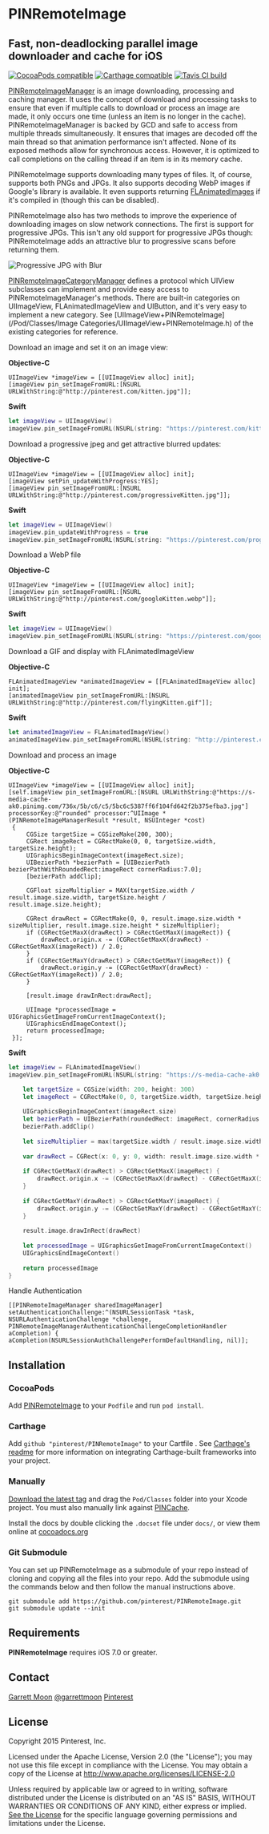 # PINRemoteImage

## Fast, non-deadlocking parallel image downloader and cache for iOS

[![CocoaPods compatible](https://img.shields.io/cocoapods/v/PINRemoteImage.svg?style=flat)](https://cocoapods.org/pods/PINRemoteImage)
[![Carthage compatible](https://img.shields.io/badge/Carthage-compatible-4BC51D.svg?style=flat)](https://github.com/Carthage/Carthage)
[![Tavis CI build](https://img.shields.io/travis/pinterest/PINRemoteImage.svg?style=flat)](https://travis-ci.org/pinterest/PINRemoteImage)

[PINRemoteImageManager](Pod/Classes/PINRemoteImageManager.h) is an image downloading, processing and caching manager. It uses the concept of download and processing tasks to ensure that even if multiple calls to download or process an image are made, it only occurs one time (unless an item is no longer in the cache). PINRemoteImageManager is backed by GCD and safe to access from multiple threads simultaneously. It ensures that images are decoded off the main thread so that animation performance isn't affected. None of its exposed methods allow for synchronous access. However, it is optimized to call completions on the calling thread if an item is in its memory cache.

PINRemoteImage supports downloading many types of files. It, of course, supports both PNGs and JPGs. It also supports decoding WebP images if Google's library is available. It even supports returning [FLAnimatedImages](https://github.com/Flipboard/FLAnimatedImage) if it's compiled in (though this can be disabled).

PINRemoteImage also has two methods to improve the experience of downloading images on slow network connections. The first is support for progressive JPGs. This isn't any old support for progressive JPGs though: PINRemoteImage adds an attractive blur to progressive scans before returning them.

![Progressive JPG with Blur](/progressive.gif "Looks better on device.")

[PINRemoteImageCategoryManager](Pod/Classes/PINRemoteImageCategoryManager.h) defines a protocol which UIView subclasses can implement and provide easy access to 
PINRemoteImageManager's methods. There are built-in categories on UIImageView, FLAnimatedImageView and UIButton, and it's very easy to implement a new category. See [UIImageView+PINRemoteImage](/Pod/Classes/Image Categories/UIImageView+PINRemoteImage.h) of the existing categories for reference.


Download an image and set it on an image view:

**Objective-C**
```objc
UIImageView *imageView = [[UIImageView alloc] init];
[imageView pin_setImageFromURL:[NSURL URLWithString:@"http://pinterest.com/kitten.jpg"]];
```

**Swift**
```swift
let imageView = UIImageView()
imageView.pin_setImageFromURL(NSURL(string: "https://pinterest.com/kitten.jpg")!)
```
    
Download a progressive jpeg and get attractive blurred updates:

**Objective-C**
```objc
UIImageView *imageView = [[UIImageView alloc] init];
[imageView setPin_updateWithProgress:YES];
[imageView pin_setImageFromURL:[NSURL URLWithString:@"http://pinterest.com/progressiveKitten.jpg"]];
```

**Swift**
```swift
let imageView = UIImageView()
imageView.pin_updateWithProgress = true
imageView.pin_setImageFromURL(NSURL(string: "https://pinterest.com/progressiveKitten.jpg")!)
```

Download a WebP file

**Objective-C**
```objc
UIImageView *imageView = [[UIImageView alloc] init];
[imageView pin_setImageFromURL:[NSURL URLWithString:@"http://pinterest.com/googleKitten.webp"]];
```

**Swift**
```swift
let imageView = UIImageView()
imageView.pin_setImageFromURL(NSURL(string: "https://pinterest.com/googleKitten.webp")!)
```

Download a GIF and display with FLAnimatedImageView

**Objective-C**
```objc
FLAnimatedImageView *animatedImageView = [[FLAnimatedImageView alloc] init];
[animatedImageView pin_setImageFromURL:[NSURL URLWithString:@"http://pinterest.com/flyingKitten.gif"]];
```

**Swift**
```swift
let animatedImageView = FLAnimatedImageView()
animatedImageView.pin_setImageFromURL(NSURL(string: "http://pinterest.com/flyingKitten.gif")!)
```

Download and process an image

**Objective-C**
```objc
UIImageView *imageView = [[UIImageView alloc] init];
[self.imageView pin_setImageFromURL:[NSURL URLWithString:@"https://s-media-cache-ak0.pinimg.com/736x/5b/c6/c5/5bc6c5387ff6f104fd642f2b375efba3.jpg"] processorKey:@"rounded" processor:^UIImage *(PINRemoteImageManagerResult *result, NSUInteger *cost)
 {
     CGSize targetSize = CGSizeMake(200, 300);
     CGRect imageRect = CGRectMake(0, 0, targetSize.width, targetSize.height);
     UIGraphicsBeginImageContext(imageRect.size);
     UIBezierPath *bezierPath = [UIBezierPath bezierPathWithRoundedRect:imageRect cornerRadius:7.0];
     [bezierPath addClip];
     
     CGFloat sizeMultiplier = MAX(targetSize.width / result.image.size.width, targetSize.height / result.image.size.height);
     
     CGRect drawRect = CGRectMake(0, 0, result.image.size.width * sizeMultiplier, result.image.size.height * sizeMultiplier);
     if (CGRectGetMaxX(drawRect) > CGRectGetMaxX(imageRect)) {
         drawRect.origin.x -= (CGRectGetMaxX(drawRect) - CGRectGetMaxX(imageRect)) / 2.0;
     }
     if (CGRectGetMaxY(drawRect) > CGRectGetMaxY(imageRect)) {
         drawRect.origin.y -= (CGRectGetMaxY(drawRect) - CGRectGetMaxY(imageRect)) / 2.0;
     }
     
     [result.image drawInRect:drawRect];
     
     UIImage *processedImage = UIGraphicsGetImageFromCurrentImageContext();
     UIGraphicsEndImageContext();
     return processedImage;
 }];
```

**Swift**
```swift
let imageView = FLAnimatedImageView()
imageView.pin_setImageFromURL(NSURL(string: "https://s-media-cache-ak0.pinimg.com/736x/5b/c6/c5/5bc6c5387ff6f104fd642f2b375efba3.jpg")!, processorKey: "rounded") { (result :PINRemoteImageManagerResult!, cost : UnsafeMutablePointer<UInt>) -> UIImage! in

    let targetSize = CGSize(width: 200, height: 300)
    let imageRect = CGRectMake(0, 0, targetSize.width, targetSize.height)
    
    UIGraphicsBeginImageContext(imageRect.size)
    let bezierPath = UIBezierPath(roundedRect: imageRect, cornerRadius: 7.0)
    bezierPath.addClip()
    
    let sizeMultiplier = max(targetSize.width / result.image.size.width, targetSize.height / result.image.size.height)
    
    var drawRect = CGRect(x: 0, y: 0, width: result.image.size.width * sizeMultiplier, height: result.image.size.height * sizeMultiplier)
    
    if CGRectGetMaxX(drawRect) > CGRectGetMaxX(imageRect) {
        drawRect.origin.x -= (CGRectGetMaxX(drawRect) - CGRectGetMaxX(imageRect)) / 2
    }
    
    if CGRectGetMaxY(drawRect) > CGRectGetMaxY(imageRect) {
        drawRect.origin.y -= (CGRectGetMaxY(drawRect) - CGRectGetMaxY(imageRect)) / 2
    }
    
    result.image.drawInRect(drawRect)
    
    let processedImage = UIGraphicsGetImageFromCurrentImageContext()
    UIGraphicsEndImageContext()
    
    return processedImage
}
```

Handle Authentication
```objc
[[PINRemoteImageManager sharedImageManager] setAuthenticationChallenge:^(NSURLSessionTask *task, NSURLAuthenticationChallenge *challenge, PINRemoteImageManagerAuthenticationChallengeCompletionHandler aCompletion) {
aCompletion(NSURLSessionAuthChallengePerformDefaultHandling, nil)];
```

## Installation

### CocoaPods

Add [PINRemoteImage](http://cocoapods.org/?q=name%3APINRemoteImage) to your `Podfile` and run `pod install`.


### Carthage

Add `github "pinterest/PINRemoteImage"` to your Cartfile . See [Carthage's readme](https://github.com/Carthage/Carthage) for more information on integrating Carthage-built frameworks into your project.

### Manually

[Download the latest tag](https://github.com/Pinterest/PINRemoteImage/tags) and drag the `Pod/Classes` folder into your Xcode project. You must also manually link against [PINCache](https://github.com/pinterest/PINCache).

Install the docs by double clicking the `.docset` file under `docs/`, or view them online at [cocoadocs.org](http://cocoadocs.org/docsets/PINRemoteImage/)

### Git Submodule

You can set up PINRemoteImage as a submodule of your repo instead of cloning and copying all the files into your repo. Add the submodule using the commands below and then follow the manual instructions above.

    git submodule add https://github.com/pinterest/PINRemoteImage.git
    git submodule update --init



## Requirements

__PINRemoteImage__ requires iOS 7.0 or greater.

## Contact

[Garrett Moon](mailto:garrett@pinterest.com)
[@garrettmoon](https://twitter.com/garrettmoon)
[Pinterest](https://www.pinterest.com/garrettlunar/)

## License

Copyright 2015 Pinterest, Inc.

Licensed under the Apache License, Version 2.0 (the "License"); you may not use this file except in compliance with the License. You may obtain a copy of the License at http://www.apache.org/licenses/LICENSE-2.0

Unless required by applicable law or agreed to in writing, software distributed under the License is distributed on an "AS IS" BASIS, WITHOUT WARRANTIES OR CONDITIONS OF ANY KIND, either express or implied. [See the License](LICENSE.txt) for the specific language governing permissions and limitations under the License.
